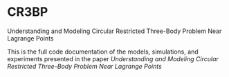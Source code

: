 # CR3BP

Understanding and Modeling Circular Restricted Three-Body Problem Near Lagrange Points

This is the full code documentation of the models, simulations, and experiments presented in the paper *Understanding and Modeling Circular Restricted Three-Body Problem Near Lagrange Points*
